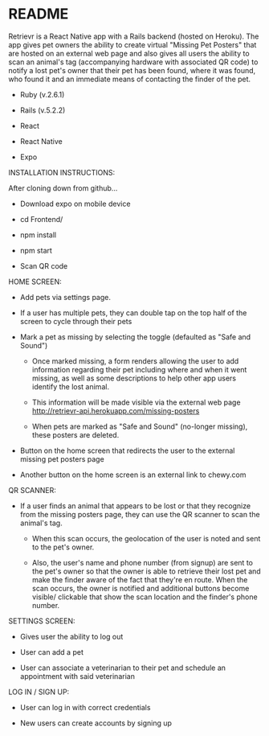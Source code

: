 # README

Retrievr is a React Native app with a Rails backend (hosted on Heroku). The app gives pet owners the ability to create virtual "Missing Pet Posters" that are hosted on an external web page and also gives all users the ability to scan an animal's tag (accompanying hardware with associated QR code) to notify a lost pet's owner that their pet has been found, where it was found, who found it and an immediate means of contacting the finder of the pet.

* Ruby (v.2.6.1)

* Rails (v.5.2.2)

* React

* React Native

* Expo

INSTALLATION INSTRUCTIONS:

After cloning down from github...

* Download expo on mobile device

* cd Frontend/

* npm install     

* npm start

* Scan QR code

HOME SCREEN:

* Add pets via settings page.

* If a user has multiple pets, they can double tap on the top half of the screen to cycle through their pets

* Mark a pet as missing by selecting the toggle (defaulted as "Safe and Sound")

  * Once marked missing, a form renders allowing the user to add information regarding their pet including where and when it went missing, as well as some descriptions to help other app users identify the lost animal.

  * This information will be made visible via the external web page http://retrievr-api.herokuapp.com/missing-posters

  * When pets are marked as "Safe and Sound" (no-longer missing), these posters are deleted.

* Button on the home screen that redirects the user to the external missing pet posters page

* Another button on the home screen is an external link to chewy.com

QR SCANNER:

* If a user finds an animal that appears to be lost or that they recognize from the missing posters page, they can use the QR scanner to scan the animal's tag.

  * When this scan occurs, the geolocation of the user is noted and sent to the pet's owner.

  * Also, the user's name and phone number (from signup) are sent to the pet's owner so that the owner is able to retrieve their lost pet and make the finder aware of the fact that they're en route. When the scan occurs, the owner is notified and additional buttons become visible/ clickable that show the scan location and the finder's phone number.

SETTINGS SCREEN:

* Gives user the ability to log out

* User can add a pet

* User can associate a veterinarian to their pet and schedule an appointment with said veterinarian

LOG IN / SIGN UP:

* User can log in with correct credentials

* New users can create accounts by signing up   
